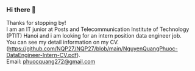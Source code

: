 ### Hi there 👋
Thanks for stopping by!\
I am an IT junior at Posts and Telecommunication Institute of Technology (PTIT) Hanoi and i am looking for an intern position data engineer job.\
You can see my detail information on my CV.\
(https://github.com/NQP27/NQP27/blob/main/NguyenQuangPhuoc-DataEngineer-Intern-CV.pdf).\
Email: phuocquang272@gmail.com
<!--
**NQP27/NQP27** is a ✨ _special_ ✨ repository because its `README.md` (this file) appears on your GitHub profile.

Here are some ideas to get you started:

- 🔭 I’m currently working on ...
- 🌱 I’m currently learning ...
- 👯 I’m looking to collaborate on ...
- 🤔 I’m looking for help with ...
- 💬 Ask me about ...
- 📫 How to reach me: ...
- 😄 Pronouns: ...
- ⚡ Fun fact: ...
-->
